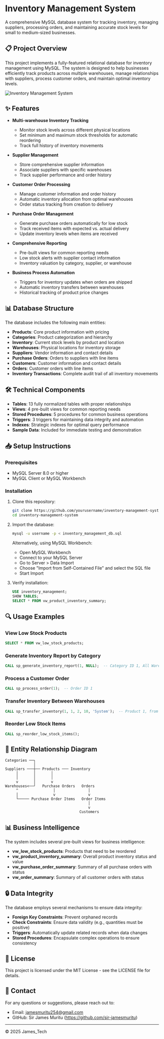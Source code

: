 # Inventory Management System

A comprehensive MySQL database system for tracking inventory, managing suppliers, processing orders, and maintaining accurate stock levels for small to medium-sized businesses.

## 📋 Project Overview

This project implements a fully-featured relational database for inventory management using MySQL. The system is designed to help businesses efficiently track products across multiple warehouses, manage relationships with suppliers, process customer orders, and maintain optimal inventory levels.

![Inventory Management System](https://github.com/user-attachments/assets/df05f0f2-5598-4e29-ac29-a1bb0a0970be)

## ✨ Features

- **Multi-warehouse Inventory Tracking**
  - Monitor stock levels across different physical locations
  - Set minimum and maximum stock thresholds for automatic reordering
  - Track full history of inventory movements

- **Supplier Management**
  - Store comprehensive supplier information
  - Associate suppliers with specific warehouses
  - Track supplier performance and order history

- **Customer Order Processing**
  - Manage customer information and order history
  - Automatic inventory allocation from optimal warehouses
  - Order status tracking from creation to delivery

- **Purchase Order Management**
  - Generate purchase orders automatically for low stock
  - Track received items with expected vs. actual delivery
  - Update inventory levels when items are received

- **Comprehensive Reporting**
  - Pre-built views for common reporting needs
  - Low stock alerts with supplier contact information
  - Inventory valuation by category, supplier, or warehouse

- **Business Process Automation**
  - Triggers for inventory updates when orders are shipped
  - Automatic inventory transfers between warehouses
  - Historical tracking of product price changes

## 📊 Database Structure

The database includes the following main entities:

- **Products**: Core product information with pricing
- **Categories**: Product categorization and hierarchy
- **Inventory**: Current stock levels by product and location
- **Warehouses**: Physical locations for inventory storage
- **Suppliers**: Vendor information and contact details
- **Purchase Orders**: Orders to suppliers with line items
- **Customers**: Customer information and contact details
- **Orders**: Customer orders with line items
- **Inventory Transactions**: Complete audit trail of all inventory movements

## 🛠️ Technical Components

- **Tables**: 13 fully normalized tables with proper relationships
- **Views**: 4 pre-built views for common reporting needs
- **Stored Procedures**: 5 procedures for common business operations
- **Triggers**: 3 triggers for maintaining data integrity and automation
- **Indexes**: Strategic indexes for optimal query performance
- **Sample Data**: Included for immediate testing and demonstration

## 📥 Setup Instructions

### Prerequisites

- MySQL Server 8.0 or higher
- MySQL Client or MySQL Workbench

### Installation

1. Clone this repository:
   ```bash
   git clone https://github.com/yourusername/inventory-management-system.git
   cd inventory-management-system
   ```

2. Import the database:
   ```bash
   mysql -u username -p < inventory_management_db.sql
   ```

   Alternatively, using MySQL Workbench:
   - Open MySQL Workbench
   - Connect to your MySQL Server
   - Go to Server > Data Import
   - Choose "Import from Self-Contained File" and select the SQL file
   - Start Import

3. Verify installation:
   ```sql
   USE inventory_management;
   SHOW TABLES;
   SELECT * FROM vw_product_inventory_summary;
   ```

## 🔍 Usage Examples

### View Low Stock Products

```sql
SELECT * FROM vw_low_stock_products;
```

### Generate Inventory Report by Category

```sql
CALL sp_generate_inventory_report(1, NULL);  -- Category ID 1, All Warehouses
```

### Process a Customer Order

```sql
CALL sp_process_order(1);  -- Order ID 1
```

### Transfer Inventory Between Warehouses

```sql
CALL sp_transfer_inventory(1, 1, 2, 10, 'System');  -- Product 1, from Warehouse 1 to 2, Qty 10
```

### Reorder Low Stock Items

```sql
CALL sp_reorder_low_stock_items();
```

## 🔄 Entity Relationship Diagram

```
Categories ──┐
             │
Suppliers ───┼── Products ─── Inventory
     │       │       │
     │       │       │
     v       │       v
Warehouses<──┘   Purchase Orders   Orders
     ^                │               │
     │                v               v
     └───── Purchase Order Items   Order Items
                                      │
                                      v
                                  Customers
```

## 📊 Business Intelligence

The system includes several pre-built views for business intelligence:

- **vw_low_stock_products**: Products that need to be reordered
- **vw_product_inventory_summary**: Overall product inventory status and value
- **vw_purchase_order_summary**: Summary of all purchase orders with status
- **vw_order_summary**: Summary of all customer orders with status

## 🔒 Data Integrity

The database employs several mechanisms to ensure data integrity:

- **Foreign Key Constraints**: Prevent orphaned records
- **Check Constraints**: Ensure data validity (e.g., quantities must be positive)
- **Triggers**: Automatically update related records when data changes
- **Stored Procedures**: Encapsulate complex operations to ensure consistency

## 📝 License

This project is licensed under the MIT License - see the LICENSE file for details.

## 📧 Contact

For any questions or suggestions, please reach out to:
- Email: jamesmuritu254@gmail.com
- GitHub: Sir James Muritu (https://github.com/sir-jamesmuritu)

---

© 2025 James_Tech
